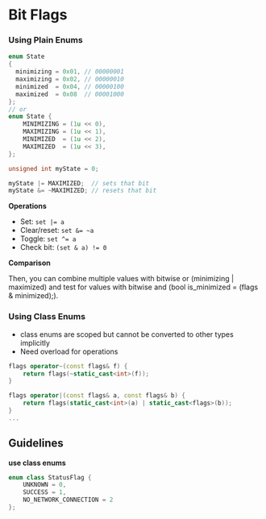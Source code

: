 # Bit Flags

### Using Plain Enums

```cpp
enum State
{
  minimizing = 0x01, // 00000001
  maximizing = 0x02, // 00000010
  minimized  = 0x04, // 00000100
  maximized  = 0x08  // 00001000
};
// or
enum State {
    MINIMIZING = (1u << 0),
    MAXIMIZING = (1u << 1),
    MINIMIZED  = (1u << 2),
    MAXIMIZED  = (1u << 3),
};

unsigned int myState = 0;

myState |= MAXIMIZED;  // sets that bit
myState &= ~MAXIMIZED; // resets that bit

```

**Operations**

- Set: `set |= a`
- Clear/reset: `set &= ~a`
- Toggle: `set ^= a`
- Check bit: `(set & a) != 0`

**Comparison**

Then, you can combine multiple values with bitwise or (minimizing | maximized) and test for values with bitwise and (bool is_minimized = (flags & minimized);).

### Using Class Enums

- class enums are scoped but cannot be converted to other types implicitly
- Need overload for operations

```cpp
flags operator~(const flags& f) {
    return flags(~static_cast<int>(f));
}

flags operator|(const flags& a, const flags& b) {
    return flags(static_cast<int>(a) | static_cast<flags>(b));
}
...
```



## Guidelines

**use class enums**
```cpp
enum class StatusFlag {
    UNKNOWN = 0,
    SUCCESS = 1,
    NO_NETWORK_CONNECTION = 2
};
```

